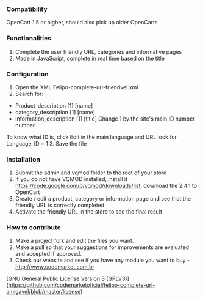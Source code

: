 ### Compatibility

 OpenCart 1.5 or higher, should also pick up older OpenCarts
 
 ### Functionalities
 1. Complete the user friendly URL, categories and informative pages
 2. Made in JavaScript, complete in real time based on the title
 
 ### Configuration
 1. Open the XML Felipo-complete-url-friendvel.xml
 2. Search for: <br>
 * Product_description [1] [name]
 * category_description [1] [name]
 * information_description [1] [title]
 Change 1 by the site's main ID number number.

 To know what ID is, click Edit in the main language and URL look for Language_ID = 1
 3. Save the file
 
 ### Installation

 1. Submit the admin and vqmod folder to the root of your store
 2. If you do not have VQMOD installed, install it https://code.google.com/p/vqmod/downloads/list, download the 2.4.1 to OpenCart
 3. Create / edit a product, category or information page and see that the friendly URL is correctly completed
 4. Activate the friendly URL in the store to see the final result

 ### How to contribute
 1. Make a project fork and edit the files you want.
 2. Make a pull so that your suggestions for improvements are evaluated and accepted if approved.
 3. Check our website and see if you have any module you want to buy - http://www.codemarket.com.br

 [GNU General Public License Version 3 (GPLV3)] (https://github.com/codemarketoficial/felipo-complete-url-amigavel/blob/master/license)
